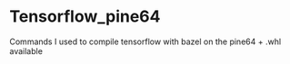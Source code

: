 # Tensorflow_pine64
Commands I used to compile tensorflow with bazel on the pine64 + .whl available
